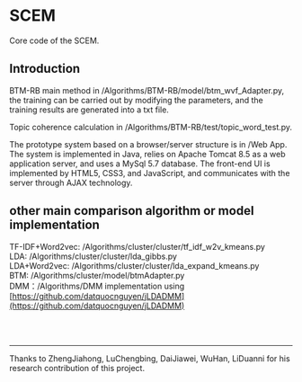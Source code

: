 # SCEM
Core code of the SCEM.

## Introduction

BTM-RB main method in /Algorithms/BTM-RB/model/btm_wvf_Adapter.py, the training can be carried out by modifying the parameters, and the training results are generated into a txt file.</br>

Topic coherence calculation in /Algorithms/BTM-RB/test/topic_word_test.py.</br>

The prototype system based on a browser/server structure is in /Web App. 
The system is implemented in Java, relies on Apache Tomcat 8.5 as a web application server, and uses a MySql 5.7 database. The front-end UI is implemented by HTML5, CSS3, and JavaScript, and communicates with the server through AJAX technology. 

## other main comparison algorithm or model implementation

TF-IDF+Word2vec: /Algorithms/cluster/cluster/tf_idf_w2v_kmeans.py</br>
LDA: /Algorithms/cluster/cluster/lda_gibbs.py</br>
LDA+Word2vec: /Algorithms/cluster/cluster/lda_expand_kmeans.py</br>
BTM: /Algorithms/cluster/model/btmAdapter.py</br>
DMM：/Algorithms/DMM implementation using [https://github.com/datquocnguyen/jLDADMM](https://github.com/datquocnguyen/jLDADMM)



<br><br><hr>
Thanks to ZhengJiahong, LuChengbing, DaiJiawei, WuHan, LiDuanni for his research contribution of this project.